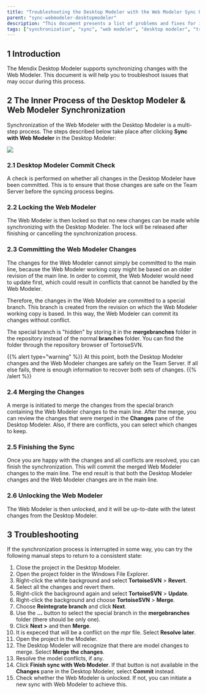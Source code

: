 ```yaml
---
title: "Troubleshooting the Desktop Modeler with the Web Modeler Sync Process"
parent: "sync-webmodeler-desktopmodeler"
description: "This document presents a list of problems and fixes for issues around synchronization between the Mendix Desktop Modeler and Web Modeler."
tags: ["synchronization", "sync", "web modeler", "desktop modeler", "troubleshoot"]
---
```


## 1 Introduction

The Mendix Desktop Modeler supports synchronizing changes with the Web Modeler. This document is will help you to troubleshoot issues that may occur during this process. 

## 2 The Inner Process of the Desktop Modeler & Web Modeler Synchronization

Synchronization of the Web Modeler with the Desktop Modeler is a multi-step process. The steps described below take place after clicking **Sync with Web Modeler** in the Desktop Modeler:

![](attachments/general-troubleshoot-sync/sync-with-wm.png)

### 2.1 Desktop Modeler Commit Check

A check is performed on whether all changes in the Desktop Modeler have been committed. This is to ensure that those changes are safe on the Team Server before the syncing process begins.

### 2.2 Locking the Web Modeler

The Web Modeler is then locked so that no new changes can be made while synchronizing with the Desktop Modeler. The lock will be released after finishing or cancelling the synchronization process.

### 2.3 Committing the Web Modeler Changes

The changes for the Web Modeler cannot simply be committed to the main line, because the Web Modeler working copy might be based on an older revision of the main line. In order to commit, the Web Modeler would need to update first, which could result in conflicts that cannot be handled by the Web Modeler.

Therefore, the changes in the Web Modeler are committed to a special branch. This branch is created from the revision on which the Web Modeler working copy is based. In this way, the Web Modeler can commit its changes without conflict.

The special branch is "hidden" by storing it in the **mergebranches** folder in the repository instead of the normal **branches** folder. You can find the folder through the repository browser of TortoiseSVN.

{{% alert type="warning" %}}
At this point, both the Desktop Modeler changes and the Web Modeler changes are safely on the Team Server. If all else fails, there is enough information to recover both sets of changes.
{{% /alert %}}

### 2.4 Merging the Changes

A merge is initiated to merge the changes from the special branch containing the Web Modeler changes to the main line. After the merge, you can review the changes that were merged in the **Changes** pane of the Desktop Modeler. Also, if there are conflicts, you can select which changes to keep.

### 2.5 Finishing the Sync

Once you are happy with the changes and all conflicts are resolved, you can finish the synchronization. This will commit the merged Web Modeler changes to the main line. The end result is that both the Desktop Modeler changes and the Web Modeler changes are in the main line.

### 2.6 Unlocking the Web Modeler

The Web Modeler is then unlocked, and it will be up-to-date with the latest changes from the Desktop Modeler.

## 3 Troubleshooting

If the synchronization process is interrupted in some way, you can try the following manual steps to return to a consistent state:

1. Close the project in the Desktop Modeler.
2. Open the project folder in the Windows File Explorer.
3. Right-click the white background and select **TortoiseSVN** > **Revert**.
4. Select all the changes and revert them.
5. Right-click the background again and select **TortoiseSVN** > **Update**.
6. Right-click the background and choose **TortoiseSVN** > **Merge**.
7. Choose **Reintegrate branch** and click **Next**.
8. Use the **...** button to select the special branch in the **mergebranches** folder (there should be only one).
9. Click **Next >** and then **Merge**.
12. It is expeced that will be a conflict on the *mpr* file. Select **Resolve later**.
13. Open the project in the Modeler.
14. The Desktop Modeler will recognize that there are model changes to merge. Select **Merge the changes**.
15. Resolve the model conflicts, if any.
16. Click **Finish sync with Web Modeler**. If that button is not available in the **Changes** pane in the Desktop Modeler, select **Commit** instead.
17. Check whether the Web Modeler is unlocked. If not, you can initiate a new sync with Web Modeler to achieve this.
